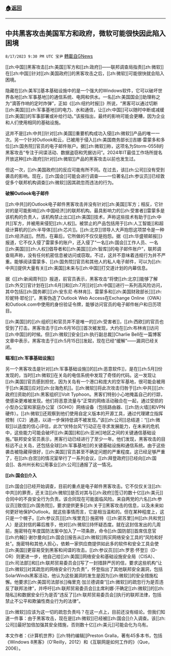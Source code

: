###  [:house:返回](README.md)
---


## 中共黑客攻击美国军方和政府，微软可能很快因此陷入困境
`8/17/2023 9:30 PM UTC 宝尹` [轉載自GNews](https://gnews.org/articles/1564521)

[[zh:中国]]黑客攻击[[zh:美国]]军方和[[zh:政府]]——联邦调查局指责[[zh:微软]]在[[zh:中国]]针对[[zh:美国政府]]的黑客攻击之后，[[zh:微软]]可能很快就会陷入困境。

隐藏在[[zh:美军]]基本基础设施中的是一个强大的Windows软件，它可以破坏世界各地[[zh:军事基地]]的通信系统、电网和供水。一名[[zh:美国国会]]助理称之为“滴答作响的定时炸弹”，正如《[[zh:纽约时报]]》所说，“黑客可以通过切断[[zh:美国]][[zh:军事基地]]的电力、水和通信，让[[zh:中国]]可以随时中断或减缓[[zh:美国]]的军事部署或补给行动。”该报指出，最终的影响可能会更糟，因为企业和人们使用相同的基础设施。

这并不是[[zh:中共]]针对[[zh:美国]]重要机构成功入侵[[zh:微软]]产品的唯一一次。另一个针对Outlook和云，已被用于侵入[[zh:美国商务部长]]吉娜·雷蒙多和多位[[zh:国务院]]官员的电子邮件账户。据[[zh:微软]]称，这项名为Storm-0558的黑客攻击“专注于间谍活动、数据盗窃和凭据访问”。2024年IT最佳工作场所提名开放这种[[zh:政府]]针对[[zh:微软]]产品的黑客攻击以前也发生过。

但这一次，[[zh:美国政府]]的反应可能有所不同。在过去，该[[zh:公司]]没有受到袭击的影响。现在，[[zh:国会]]可能会进行调查——一位著名[[zh:参议员]]已经敦促多个联邦机构调查[[zh:微软]]因其疏忽而违法的行为。

**破解Outlook电子邮件**

[[zh:中共]]的Outlook电子邮件黑客攻击并没有针对[[zh:美国]]军方；相反，它针对的是可能影响[[zh:中国经济]]的联邦机构。最具影响力的[[zh:受害者]]雷蒙多是该机构的负责人，该机构禁止出口[[zh:美国]]技术，声称这些技术有助于[[zh:中共]]军方，并被用来侵犯[[zh:人权]]。被禁止的产品包括用于[[zh:人工智能]]和超级计算机的[[zh:半导体]][[zh:芯片]]。[[zh:北京]]领导人大声抱怨这项禁令是一种[[zh:经济战]]。然而，在幕后，它所做的不仅仅是抱怨。据《[[zh:华盛顿邮报]]》报道，它不仅入侵了雷蒙多的账户，还入侵了“一名[[zh:国会]]工作人员、一名[[zh:美国]][[zh:人权]]倡导者和[[zh:美国]][[zh:智库]]的电子邮件账户”，联邦调查局声称，没有任何机密信息被访问或窃取。不过，这并不意味着违规行为并不严重。能够阅读雷蒙多、[[zh:国务院]]官员和其他人的私人电子邮件，可以为[[zh:中共]]提供大量有关[[zh:美国]]未来与[[zh:中国]]打交道计划的内幕信息。

据《[[zh:新闻周刊]]》报道，前官员表示，黑客攻击“将使[[zh:北京]]能够了解[[zh:外交]]官计划在[[zh:6月]]和[[zh:7月]]对[[zh:中国]]进行一系列高风险访问，其中包括[[zh:国务卿]][[zh:安东尼·布林肯]]、雷蒙多和[[zh:美国财政部长]][[zh:珍妮特·耶伦]]”。黑客伪造了Outlook Web Access在Exchange Online（OWA）和Outlook.com中使用的身份验证令牌，能够访问官员的电子邮件帐户和日历项目。

[[zh:美国]]的[[zh:组织]]和官员并不是唯一的[[zh:受害者]]，[[zh:西欧]]的官员也受到了打击。黑客攻击于[[zh:6月16日]]首次被发现，大约在[[zh:布林肯]]访问[[zh:中国]]的时候。但[[zh:微软]]安全[[zh:执行副总裁]]Charlie Bell在一篇博客文章中表示，黑客攻击于[[zh:5月15日]]发起，现在已经“缓解”——漏洞已经关闭。

**瞄准[[zh:军事基础设施]]**

另一个黑客攻击是针对[[zh:军事基础设施]]的[[zh:恶意软件]]，是在[[zh:5月]]份发现的，当时[[zh:微软]]在关岛的电信系统中发现了奇怪的代码。这一发现让[[zh:美国]]官员感到担忧，因为关岛有一个港口和庞大的空军基地，很可能会被用于[[zh:美国]]应对[[zh:台海危机]]。[[zh:微软]]将此次攻击归咎于[[zh:中共]][[zh:政府]]资助的[[zh:黑客组织]]Volt Typhoon。黑客们特别小心地掩盖自己的行踪，使感染更难被发现。他们将恶意流量与“正常的网络活动融合在一起，通过受损的小型办公室和家庭办公室（SOHO）网络设备（包括路由器、[[zh:防火墙]]和VPN硬件）。[[zh:微软]]还观察到他们使用自定义版本的开源工具，通过代理建立指挥控制（C2）通道，以进一步保持低调不被发现。”该[[zh:公司]]总结道：“[[zh:微软]]以适度的信心评估，此次“伏特台风”行动正在寻求发展能力，在未来的危机中，这些能力可能会破坏[[zh:美国]]和[[zh:亚洲]]地区之间的关键通信基础设施。”联邦安全官员表示，黑客行动已经进行了至少一年。他们发现，黑客攻击的目标远不止关岛，还包括全球[[zh:军事基地]]的关键基础设施和通信系统。由于这些袭击被隐藏得很好，[[zh:美国]]官员甚至不确定问题的严重程度。这已经足够严重了，在[[zh:白宫]]的情况室举行了一系列会议，[[zh:拜登政府]]已经向[[zh:国会]]、各州州长和公用事业[[zh:公司]]通报了这一情况。

**[[zh:国会]]介入**

[[zh:国会]]已经开始调查，目前的重点是电子邮件黑客攻击。它不仅仅关注[[zh:中共]]的罪责，还关注[[zh:微软]]是否对其与[[zh:政府]]签订的数十亿[[zh:美元]]合同中的不良安全行为负责。该合同现在可能面临风险。来自两党的六名[[zh:参议员]]致信[[zh:国务院]]，要求提供更多[[zh:关于]]黑客攻击的信息，以及未来如何更好地保护Outlook。就这些事情而言，它是相当温和的。但在某种程度上，这只是一个幌子。[[zh:参议员]][[zh:埃里克]]·施密特（[[zh:密苏里]]州[[zh:共和党]]人）是这封信的幕后推手，他对[[zh:微软]]持怀疑态度。就在这封信发出的几周前，施密特在年度国防法案中加入了一项条款，命令[[zh:国防部]]首席信息官[[zh:约翰]]·谢尔曼向[[zh:国会]]报告从[[zh:微软]]购买网络安全工具的“风险和好处”。施密特和其他人担心，依赖一家供应商提供如此多的软件和安全工具会使[[zh:美国]]更容易受到黑客和间谍的攻击。[[zh:参议员]][[zh:罗恩·怀登]]（D-OR）则更进一步，他自己给[[zh:美国]]网络安全和基础设施安全局（CISA）、[[zh:司法部]]和[[zh:联邦贸易委员会]]写了一封措辞严厉的信，要求这些机构“让[[zh:微软]]对其疏忽的网络安全行为负责”，怀登指出了其他联邦安全漏洞，包括SolarWinds黑客活动，他认为这些漏洞的发生是因为[[zh:微软]]的安全措施松懈。他要求[[zh:美国司法部长]]梅里克·加兰德调查“[[zh:微软]]的疏忽行为是否违反了联邦法律”，并呼吁[[zh:联邦贸易委员会]]主席利娜·汗确定[[zh:微软]]的[[zh:隐私]]和数据安全行为是否“违反了[[zh:联邦贸易委员会]]执行的联邦法律，包括禁止不公平和欺骗性商业行为的法律”。

[[zh:微软]]应该为这一切的疏忽负责吗？在这一点上，目前还没有结论。但我们知道一件事：由于黑客攻击，现在是[[zh:微软]]已经被[[zh:国会]]介入调查。该[[zh:公司]]最好加倍加强其安全措施，否则数十亿[[zh:美元]]可能会化为乌有。

本文作者：《计算机世界》[[zh:特约编辑]]Preston Gralla，著有45多本书，包括《Windows 8黑客》（O’Reilly，2012）和《互联网是如何工作的》（Que，2006）。
